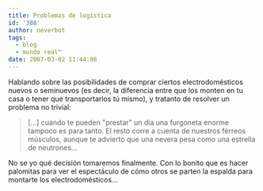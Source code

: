 ```yaml
---
title: Problemas de logística
id: '388'
author: neverbot
tags:
  - blog
  - mundo real™
date: 2007-03-02 11:44:08
---
```


Hablando sobre las posibilidades de comprar ciertos electrodomésticos nuevos o seminuevos (es decir, la diferencia entre que los monten en tu casa o tener que transportarlos tú mismo), y tratanto de resolver un problema no trivial:

> \[...\] cuando te pueden "prestar" un día una furgoneta enorme tampoco es para tanto. El resto corre a cuenta de nuestros férreos músculos, aunque te advierto que una nevera pesa como una estrella de neutrones...

No se yo qué decisión tomaremos finalmente. Con lo bonito que es hacer palomitas para ver el espectáculo de cómo otros se parten la espalda para montarte los electrodomésticos...